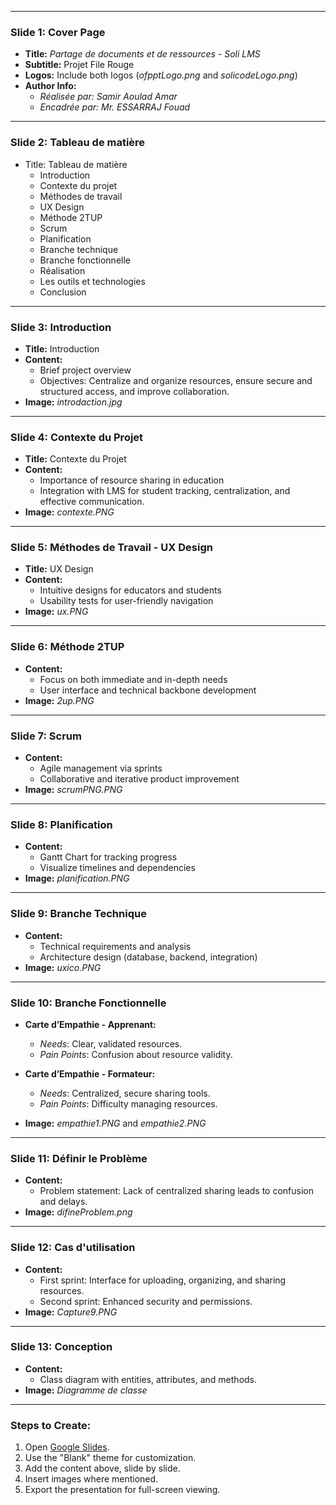 

---

### **Slide 1: Cover Page**
- **Title:** *Partage de documents et de ressources - Soli LMS*
- **Subtitle:** Projet File Rouge
- **Logos:** Include both logos (*ofpptLogo.png* and *solicodeLogo.png*)
- **Author Info:** 
  - *Réalisée par: Samir Aoulad Amar*  
  - *Encadrée par: Mr. ESSARRAJ Fouad*

---

### **Slide 2: Tableau de matière**
- Title: Tableau de matière  
  - Introduction  
  - Contexte du projet  
  - Méthodes de travail  
  - UX Design  
  - Méthode 2TUP  
  - Scrum  
  - Planification  
  - Branche technique  
  - Branche fonctionnelle  
  - Réalisation  
  - Les outils et technologies  
  - Conclusion  

---

### **Slide 3: Introduction**
- **Title:** Introduction  
- **Content:**  
  - Brief project overview  
  - Objectives: Centralize and organize resources, ensure secure and structured access, and improve collaboration.  
- **Image:** *introdaction.jpg*  

---

### **Slide 4: Contexte du Projet**
- **Title:** Contexte du Projet  
- **Content:**  
  - Importance of resource sharing in education  
  - Integration with LMS for student tracking, centralization, and effective communication.  
- **Image:** *contexte.PNG*

---

### **Slide 5: Méthodes de Travail - UX Design**
- **Title:** UX Design  
- **Content:**  
  - Intuitive designs for educators and students  
  - Usability tests for user-friendly navigation  
- **Image:** *ux.PNG*

---

### **Slide 6: Méthode 2TUP**
- **Content:**  
  - Focus on both immediate and in-depth needs  
  - User interface and technical backbone development  
- **Image:** *2up.PNG*

---

### **Slide 7: Scrum**
- **Content:**  
  - Agile management via sprints  
  - Collaborative and iterative product improvement  
- **Image:** *scrumPNG.PNG*

---

### **Slide 8: Planification**
- **Content:**  
  - Gantt Chart for tracking progress  
  - Visualize timelines and dependencies  
- **Image:** *planification.PNG*

---

### **Slide 9: Branche Technique**
- **Content:**  
  - Technical requirements and analysis  
  - Architecture design (database, backend, integration)  
- **Image:** *uxico.PNG*

---

### **Slide 10: Branche Fonctionnelle**
- **Carte d’Empathie - Apprenant:**  
  - *Needs*: Clear, validated resources.  
  - *Pain Points*: Confusion about resource validity.  

- **Carte d’Empathie - Formateur:**  
  - *Needs*: Centralized, secure sharing tools.  
  - *Pain Points*: Difficulty managing resources.  

- **Image:** *empathie1.PNG* and *empathie2.PNG*

---

### **Slide 11: Définir le Problème**
- **Content:**  
  - Problem statement: Lack of centralized sharing leads to confusion and delays.  
- **Image:** *difineProblem.png*

---

### **Slide 12: Cas d'utilisation**
- **Content:**  
  - First sprint: Interface for uploading, organizing, and sharing resources.  
  - Second sprint: Enhanced security and permissions.  
- **Image:** *Capture9.PNG*

---

### **Slide 13: Conception**
- **Content:**  
  - Class diagram with entities, attributes, and methods.  
- **Image:** *Diagramme de classe*

---

### Steps to Create:
1. Open [Google Slides](https://docs.google.com/presentation/).
2. Use the "Blank" theme for customization.
3. Add the content above, slide by slide.
4. Insert images where mentioned.
5. Export the presentation for full-screen viewing.

 
